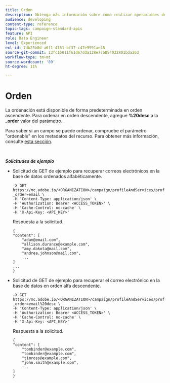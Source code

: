 ```yaml
---
title: Orden
description: Obtenga más información sobre cómo realizar operaciones de ordenación
audience: developing
content-type: reference
topic-tags: campaign-standard-apis
feature: API
role: Data Engineer
level: Experienced
exl-id: 7db25b8d-a6f1-4151-bf37-c47e9991ae48
source-git-commit: 13fc1b011f61d67dda128e77b854032801bda263
workflow-type: tm+mt
source-wordcount: '89'
ht-degree: 11%

---
```


# Orden

La ordenación está disponible de forma predeterminada en orden ascendente. Para ordenar en orden descendente, agregue **%20desc** a la **_order** valor del parámetro.

Para saber si un campo se puede ordenar, compruebe el parámetro &quot;ordenable&quot; en los metadatos del recurso. Para obtener más información, consulte [esta sección](../../api/using/metadata-mechanism.md).

<br/>

***Solicitudes de ejemplo***

* Solicitud de GET de ejemplo para recuperar correos electrónicos en la base de datos ordenados alfabéticamente.

  ```
  -X GET https://mc.adobe.io/<ORGANIZATION>/campaign/profileAndServices/profile/email?_order=email \
  -H 'Content-Type: application/json' \
  -H 'Authorization: Bearer <ACCESS_TOKEN>' \
  -H 'Cache-Control: no-cache' \
  -H 'X-Api-Key: <API_KEY>'
  ```

  Respuesta a la solicitud.

  ```
  {
  "content": [
      "adam@email.com",
      "allison.durance@example.com",
      "amy.dakota@mail.com",
      "andrea.johnson@mail.com",
      ...
  ]
  ...
  }
  ```

* Solicitud de GET de ejemplo para recuperar el correo electrónico en la base de datos en orden alfa descendente.

  ```
  -X GET https://mc.adobe.io/<ORGANIZATION>/campaign/profileAndServices/profile/email?_order=email%20desc \
  -H 'Content-Type: application/json' \
  -H 'Authorization: Bearer <ACCESS_TOKEN>' \
  -H 'Cache-Control: no-cache' \
  -H 'X-Api-Key: <API_KEY>'
  ```

  Respuesta a la solicitud.

  ```
  {
  "content": [
      "tombinder@example.com",
      "tombinder@example.com",
      "timross@example.com",
      "john.smith@example.com",
      ...
  ]
  }
  ```
